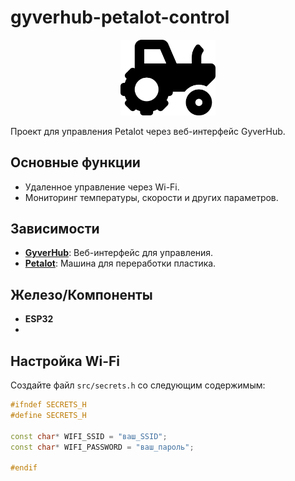 # gyverhub-petalot-control

<div align="center">
  <img src="screenshots/tractor-solid.svg" width="30%">
</div>

Проект для управления Petalot через веб-интерфейс GyverHub.

## Основные функции
- Удаленное управление через Wi-Fi.
- Мониторинг температуры, скорости и других параметров.

## Зависимости
- **[GyverHub](https://github.com/GyverLibs/GyverHub)**: Веб-интерфейс для управления.
- **[Petalot](https://github.com/function3d/petalot)**: Машина для переработки пластика.

## Железо/Компоненты
- **ESP32**
- 

## Настройка Wi-Fi
Создайте файл `src/secrets.h` со следующим содержимым:

```cpp
#ifndef SECRETS_H
#define SECRETS_H

const char* WIFI_SSID = "ваш_SSID";
const char* WIFI_PASSWORD = "ваш_пароль";

#endif
```

